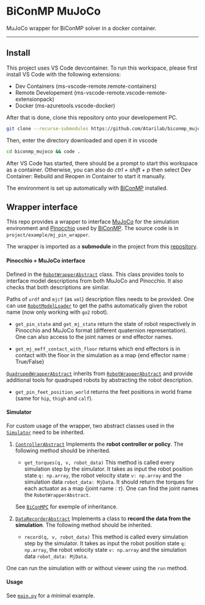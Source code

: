 # BiConMP MuJoCo

MuJoCo wrapper for BiConMP solver in a docker container.

---

## Install

This project uses VS Code devcontainer. To run this workspace, please first install VS Code with the following extensions:
- Dev Containers (ms-vscode-remote.remote-containers)
- Remote Developement (ms-vscode-remote.vscode-remote-extensionpack)
- Docker (ms-azuretools.vscode-docker)

After that is done, clone this repository onto your developement PC.

```bash
git clone --recurse-submodules https://github.com/Atarilab/biconmp_mujoco.git
```

Then, enter the directory downloaded and open it in vscode

```bash
cd biconmp_mujoco && code .
```

After VS Code has started, there should be a prompt to start this workspace as a container.
Otherwise, you can also do *ctrl + shift + p* then select Dev Container: Rebuild and Reopen in Container to start it manually.

The environment is set up automatically with [BiConMP](https://github.com/machines-in-motion/biconvex_mpc) installed.


## Wrapper interface

This repo provides a wrapper to interface [MuJoCo](https://mujoco.org/) for the simulation environment and [Pinocchio](https://gepettoweb.laas.fr/doc/stack-of-tasks/pinocchio/master/doxygen-html/) used by [BiConMP](https://github.com/machines-in-motion/biconvex_mpc). The source code is in `project/example/mj_pin_wrapper`.

The wrapper is imported as a **submodule** in the project from this [repository](https://github.com/Atarilab/mj_pin_wrapper.git).

#### Pinocchio + MuJoCo interface

Defined in the [`RobotWrapperAbstract`](project/example/mj_pin_wrapper/abstract/robot.py) class. This class provides tools to interface model descriptions from both MuJoCo and Pinocchio. It also checks that both descriptions are similar.

Paths of `urdf` and `mjcf` (as `xml`) description files needs to be provided. One can use [`RobotModelLoader`](project/example/mj_pin_wrapper/sim_env/utils.py) to get the paths automatically given the robot name (now only working with `go2` robot).

- `get_pin_state` and `get_mj_state` return the state of robot respectively in Pinocchio and MuJoCo format (different quaternion representation). One can also access to the joint names or end effector names.

- `get_mj_eeff_contact_with_floor` returns which end effectors is in contact with the floor in the simulation as a map {end effector name : True/False}


[`QuadrupedWrapperAbstract`](project/example/mj_pin_wrapper/abstract/robot.py) inherits from [`RobotWrapperAbstract`](project/example/mj_pin_wrapper/abstract/robot.py) and provide additional tools for quadruped robots by abstracting the robot description.

- `get_pin_feet_position_world` returns the feet positions in world frame (same for `hip`, `thigh` and `calf`).





#### Simulator

For custom usage of the wrapper, two abstract classes used in the [`Simulator`](project/example/mj_pin_wrapper/simulator.py) need to be inherited.


1. [`ControllerAbstract`](project/example/mj_pin_wrapper/abstract/controller.py)
Implements the **robot controller or policy**. The following method should be inherited. 
    - `get_torques(q, v, robot_data)`
    This method is called every simulation step by the simulator.
    It takes as input the robot position state `q: np.array`, the robot velocity state `v: np.array` and the simulation data `robot_data: MjData`.
    It should return  the torques for each actuator as a map {joint name : $\tau$}. One can find the joint names the `RobotWrapperAbstract`.

    See [`BiConMPC`](project/example/mpc_controller/bicon_mpc.py) for exemple of inheritance.

2. [`DataRecorderAbstract`](project/example/mj_pin_wrapper/abstract/controller.py)
Implements a class to **record the data from the simulation**. The following method should be inherited.
    - `record(q, v, robot_data)`
    This method is called every simulation step by the simulator.
    It takes as input the robot position state `q: np.array`, the robot velocity state `v: np.array` and the simulation data `robot_data: MjData`.

One can run the simulation with or without viewer using the `run` method.

#### Usage

See [`main.py`](project/example/main.py) for a minimal example.
